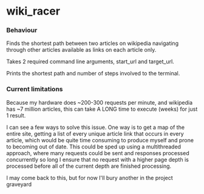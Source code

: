 # wiki_racer
### Behaviour
Finds the shortest path between two articles on wikipedia navigating through other articles available as links on each article only.

Takes 2 required command line arguments, start_url and target_url. 

Prints the shortest path and number of steps involved to the terminal.

### Current limitations
Because my hardware does ~200-300 requests per minute, and wikipedia has ~7 million articles, this can take A LONG time to execute (weeks) for just 1 result.

I can see a few ways to solve this issue. One way is to get a map of the entire site, getting a list of every unique article link that occurs in every article, which would be quite time consuming to produce myself and prone to becoming out of date. This could be sped up using a multithreaded approach, where many requests could be sent and responses processed concurrently so long I ensure that no request with a higher page depth is processed before all of the current depth are finished processing.


I may come back to this, but for now I'll bury another in the project graveyard
